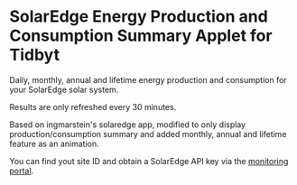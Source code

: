 # SolarEdge Energy Production and Consumption Summary Applet for Tidbyt

Daily, monthly, annual and lifetime energy production and consumption for your SolarEdge solar system.

Results are only refreshed every 30 minutes.

Based on ingmarstein's solaredge app, modified to only display production/consumption summary and added monthly, annual and lifetime feature as an animation.

You can find yout site ID and obtain a SolarEdge API key via the [monitoring portal].

[monitoring portal]: https://monitoring.solaredge.com

